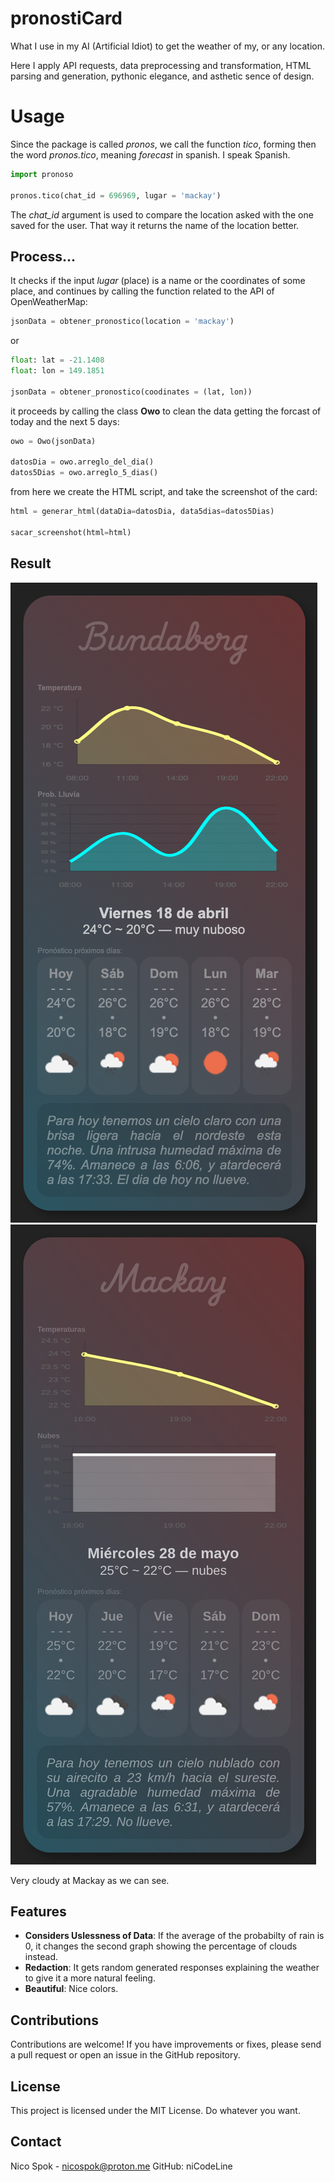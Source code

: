 # pronostiCard
What I use in my AI (Artificial Idiot) to get the weather of my, or any location.


Here I apply API requests, data preprocessing and transformation, HTML parsing and generation, pythonic elegance, and asthetic sence of design.

# Usage

Since the package is called _pronos_, we call the
function _tico_, forming then the word _pronos.tico_, meaning _forecast_ in spanish. I speak Spanish.

```python
import pronoso

pronos.tico(chat_id = 696969, lugar = 'mackay')
```
The _chat_id_ argument is used to compare the location asked with the one saved for the user. That way it returns the name of the location better.


## Process...


It checks if the input _lugar_ (place) is a name or the coordinates of some place, and continues by calling the function related to the API of OpenWeatherMap:

```python
jsonData = obtener_pronostico(location = 'mackay')
```

or

```python
float: lat = -21.1408
float: lon = 149.1851

jsonData = obtener_pronostico(coodinates = (lat, lon))
```

it proceeds by calling the class **Owo** to clean the data getting the forcast of today and the next 5 days:

```python
owo = Owo(jsonData)

datosDia = owo.arreglo_del_dia()
datos5Dias = owo.arreglo_5_dias()
```

from here we create the HTML script, and take the screenshot of the card:

```python
html = generar_html(dataDia=datosDia, data5dias=datos5Dias)

sacar_screenshot(html=html)
```


## Result

![result 1](images/test_Bundaberg.png)
![result 1](images/test_Mackay.jpg)

Very cloudy at Mackay as we can see.

## Features

- **Considers Uslessness of Data**: If the average of the probabilty of rain is 0, it changes the second graph
showing the percentage of clouds instead.
- **Redaction**: It gets random generated responses explaining the weather to give it a more natural feeling.
- **Beautiful**: Nice colors.


## Contributions

Contributions are welcome! If you have improvements or fixes, please send a pull request or open an issue in the GitHub repository.

## License

This project is licensed under the MIT License. Do whatever you want.

## Contact

Nico Spok - nicospok@proton.me
GitHub: niCodeLine

